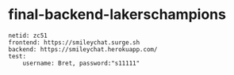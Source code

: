 # final-backend-lakerschampions


```
netid: zc51
frontend: https://smileychat.surge.sh
backend: https://smileychat.herokuapp.com/
test: 
    username: Bret, password:"s11111"
```
